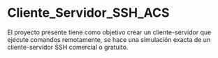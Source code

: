 # Cliente_Servidor_SSH_ACS
El proyecto presente tiene como objetivo crear un cliente-servidor que ejecute comandos remotamente, se hace una simulación exacta de un cliente-servidor SSH comercial o gratuito. 
